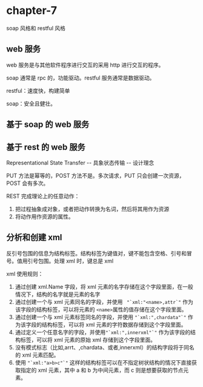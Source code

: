 # chapter-7

soap 风格和 restful 风格

## web 服务

web 服务是与其他软件程序进行交互的采用 http 进行交互的程序。

soap 通常是 rpc 的，功能驱动。restful 服务通常是数据驱动。

restful：速度快，构建简单

soap：安全且健壮。

## 基于 soap 的 web 服务

## 基于 rest 的 web 服务

Representational State Transfer -- 具象状态传输 -- 设计理念

PUT 方法是幂等的，POST 方法不是。多次请求，PUT 只会创建一次资源，POST 会有多次。

REST 完成理论上的任意动作：
1. 把过程抽象成对象，或者把动作转换为名词，然后将其用作为资源
2. 将动作用作资源的属性。

## 分析和创建 xml

反引号包围的信息为结构标签。结构标签为键值对，键不能包含空格、引号和冒号。值用引号包围。处理 xml 时，键总是 xml

xml 使用规则：
1. 通过创建 xml.Name 字段，将 xml 元素的名字存储在这个字段里面，在一般情况下，结构的名字就是元素的名字
2. 通过创建一个与 xml 元素同名的字段，并使用 `` "`xml:"<name>,attr`"`` 作为该字段的结构标签，可以将元素的 `<name>`属性的值存储在这个字段里面。
3. 通过创建一个与 xml 元素标签同名的字段，并使用 `` "`xml:",chardata"`" `` 作为该字段的结构标签，可以将 xml 元素的字符数据存储到这个字段里面。
4. 通过定义一个任意名字的字段，并使用`` "`xml:",innerxml"`" `` 作为该字段的结构标签，可以将 xml 元素的原始 xml 存储到这个字段里面。
5. 没有模式标志（比如,arrt、,chardata、或者,innerxml）的结构字段将于同名的 xml 元素匹配。
6. 使用 `` "`xml:"a>b>c"`" `` 这样的结构标签可以在不指定树状结构的情况下直接获取指定的 xml 元素，其中 a 和 b 为中间元素，而 c 则是想要获取的节点元素。

